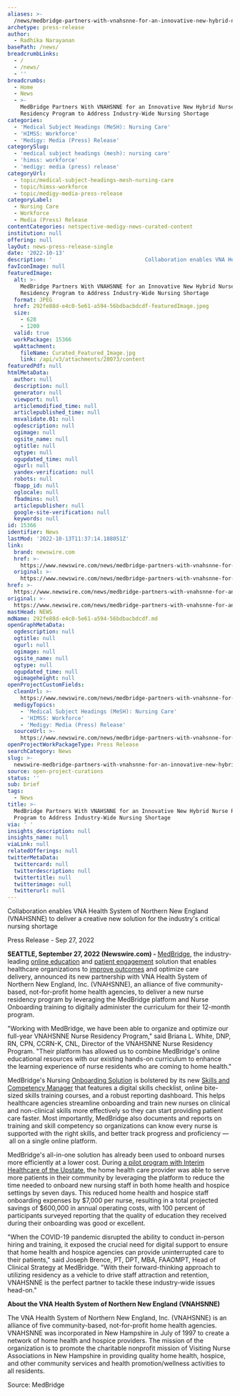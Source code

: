 ```yaml
---
aliases: >-
  /news/medbridge-partners-with-vnahsnne-for-an-innovative-new-hybrid-nurse-residency-program-to-address-industry-wide-nursing-shortage
archetype: press-release
author:
  - Radhika Narayanan
basePath: /news/
breadcrumbLinks:
  - /
  - /news/
  - ''
breadcrumbs:
  - Home
  - News
  - >-
    MedBridge Partners With VNAHSNNE for an Innovative New Hybrid Nurse
    Residency Program to Address Industry-Wide Nursing Shortage
categories:
  - 'Medical Subject Headings (MeSH): Nursing Care'
  - 'HIMSS: Workforce'
  - 'Medigy: Media (Press) Release'
categorySlug:
  - 'medical subject headings (mesh): nursing care'
  - 'himss: workforce'
  - 'medigy: media (press) release'
categoryUrl:
  - topic/medical-subject-headings-mesh-nursing-care
  - topic/himss-workforce
  - topic/medigy-media-press-release
categoryLabel:
  - Nursing Care
  - Workforce
  - Media (Press) Release
contentCategories: netspective-medigy-news-curated-content
institution: null
offering: null
layOut: news-press-release-single
date: '2022-10-13'
description: '                             Collaboration enables VNA Health System of Northern New England (VNAHSNNE) to deliver a creative new solution for the industry''s critical nursing shortage                 '
favIconImage: null
featuredImage:
  alt: >-
    MedBridge Partners With VNAHSNNE for an Innovative New Hybrid Nurse
    Residency Program to Address Industry-Wide Nursing Shortage
  format: JPEG
  href: 292fe88d-e4c0-5e61-a594-56bdbacbdcdf-featuredImage.jpeg
  size:
    - 628
    - 1200
  valid: true
  workPackage: 15366
  wpAttachment:
    fileName: Curated_Featured_Image.jpg
    link: /api/v3/attachments/28073/content
featuredPdf: null
htmlMetaData:
  author: null
  description: null
  generator: null
  viewport: null
  articlemodified_time: null
  articlepublished_time: null
  msvalidate.01: null
  ogdescription: null
  ogimage: null
  ogsite_name: null
  ogtitle: null
  ogtype: null
  ogupdated_time: null
  ogurl: null
  yandex-verification: null
  robots: null
  fbapp_id: null
  oglocale: null
  fbadmins: null
  articlepublisher: null
  google-site-verification: null
  keywords: null
id: 15366
identifier: News
lastMod: '2022-10-13T11:37:14.188051Z'
link:
  brand: newswire.com
  href: >-
    https://www.newswire.com/news/medbridge-partners-with-vnahsnne-for-an-innovative-new-hybrid-nurse-21827720
  original: >-
    https://www.newswire.com/news/medbridge-partners-with-vnahsnne-for-an-innovative-new-hybrid-nurse-21827720
href: >-
  https://www.newswire.com/news/medbridge-partners-with-vnahsnne-for-an-innovative-new-hybrid-nurse-21827720
original: >-
  https://www.newswire.com/news/medbridge-partners-with-vnahsnne-for-an-innovative-new-hybrid-nurse-21827720
mastHead: NEWS
mdName: 292fe88d-e4c0-5e61-a594-56bdbacbdcdf.md
openGraphMetaData:
  ogdescription: null
  ogtitle: null
  ogurl: null
  ogimage: null
  ogsite_name: null
  ogtype: null
  ogupdated_time: null
  ogimageheight: null
openProjectCustomFields:
  cleanUrl: >-
    https://www.newswire.com/news/medbridge-partners-with-vnahsnne-for-an-innovative-new-hybrid-nurse-21827720
  medigyTopics:
    - 'Medical Subject Headings (MeSH): Nursing Care'
    - 'HIMSS: Workforce'
    - 'Medigy: Media (Press) Release'
  sourceUrl: >-
    https://www.newswire.com/news/medbridge-partners-with-vnahsnne-for-an-innovative-new-hybrid-nurse-21827720
openProjectWorkPackageType: Press Release
searchCategory: News
slug: >-
  newswire-medbridge-partners-with-vnahsnne-for-an-innovative-new-hybrid-nurse-residency-program-to-address-industry-wide-nursing-shortage
source: open-project-curations
status: ''
sub: brief
tags:
  - News
title: >-
  MedBridge Partners With VNAHSNNE for an Innovative New Hybrid Nurse Residency
  Program to Address Industry-Wide Nursing Shortage
via: ' '
insights_description: null
insights_name: null
viaLink: null
relatedOfferings: null
twitterMetaData:
  twittercard: null
  twitterdescription: null
  twittertitle: null
  twitterimage: null
  twitterurl: null
---
```

<div id="readability-page-1" class="page"><p>                             Collaboration enables VNA Health System of Northern New England (VNAHSNNE) to deliver a creative new solution for the industry's critical nursing shortage                        </p><div>                         <p><span>Press Release</span>     <span>-</span>         <span>                                                     Sep 27, 2022                        </span> </p>                    </div><div itemprop="articleBody">                          <p>    <strong>         SEATTLE, September 27, 2022 (Newswire.com)         -     </strong><a href="https://stats.newswire.com/x/html?final=aHR0cHM6Ly93d3cubWVkYnJpZGdlZWR1Y2F0aW9uLmNvbS8_dXRtX3NvdXJjZT1uZXdzd2lyZSZ1dG1fbWVkaXVtPXJlZmVycmFsJnV0bV9jYW1wYWlnbj1WTkFIU05ORQ&amp;hit%2Csum=WyIzbzRjZnEiLCIzbzRjZnIiLCIzbzRjZnMiXQ" target="_blank">MedBridge</a>, the industry-leading&nbsp;<a href="https://stats.newswire.com/x/html?final=aHR0cHM6Ly93d3cubWVkYnJpZGdlZWR1Y2F0aW9uLmNvbS9lbnRlcnByaXNlL2NvbnRpbnVpbmctZWR1Y2F0aW9uLz91dG1fc291cmNlPW5ld3N3aXJlJnV0bV9tZWRpdW09cmVmZXJyYWwmdXRtX2NhbXBhaWduPVZOQUhTTk5F&amp;hit%2Csum=WyIzbzRjZnQiLCIzbzRjZnUiLCIzbzRjZnMiXQ" target="_blank">online education</a> and&nbsp;<a href="https://stats.newswire.com/x/html?final=aHR0cHM6Ly93d3cubWVkYnJpZGdlZWR1Y2F0aW9uLmNvbS9lbnRlcnByaXNlL2hvbWUtaGVhbHRoLWNhcmUvcGF0aWVudC1lbmdhZ2VtZW50Lz91dG1fc291cmNlPW5ld3N3aXJlJnV0bV9tZWRpdW09cmVmZXJyYWwmdXRtX2NhbXBhaWduPVZOQUhTTk5F&amp;hit%2Csum=WyIzbzRjZnYiLCIzbzRjZnciLCIzbzRjZnMiXQ" target="_blank">patient engagement</a> solution that enables healthcare organizations to&nbsp;<a href="https://stats.newswire.com/x/html?final=aHR0cHM6Ly93d3cubWVkYnJpZGdlZWR1Y2F0aW9uLmNvbS9lbnRlcnByaXNlL2hvbWUtaGVhbHRoLWNhcmUvcXVhbGl0eS8_dXRtX3NvdXJjZT1uZXdzd2lyZSZ1dG1fbWVkaXVtPXJlZmVycmFsJnV0bV9jYW1wYWlnbj1WTkFIU05ORQ&amp;hit%2Csum=WyIzbzRjZngiLCIzbzRjZnkiLCIzbzRjZnMiXQ" target="_blank">improve outcomes</a> and optimize care delivery,<strong>&nbsp;</strong>announced its new partnership with VNA Health System of Northern New England, Inc. (VNAHSNNE), an alliance of five community-based, not-for-profit home health agencies, to deliver a new nurse residency program by leveraging the MedBridge platform and Nurse Onboarding training to digitally administer the curriculum for their 12-month program.</p> <p>"Working with MedBridge, we have been able to organize and optimize our full-year VNAHSNNE Nurse Residency Program," said Briana L. White, DNP, RN, CPN, CCRN-K, CNL, Director of the VNAHSNNE Nurse Residency Program. "Their platform has allowed us to combine MedBridge's online educational resources with our existing hands-on curriculum to enhance the learning experience of nurse residents&nbsp;who are coming to home health."</p> <p>MedBridge's Nursing&nbsp;<a href="https://stats.newswire.com/x/html?final=aHR0cHM6Ly93d3cubWVkYnJpZGdlZWR1Y2F0aW9uLmNvbS9lbnRlcnByaXNlL2hvbWUtaGVhbHRoLWNhcmUvc29sdXRpb25zL29uYm9hcmRpbmcvP3V0bV9zb3VyY2U9bmV3c3dpcmUmdXRtX21lZGl1bT1yZWZlcnJhbCZ1dG1fY2FtcGFpZ249Vk5BSFNOTkU&amp;hit%2Csum=WyIzbzRjZnoiLCIzbzRjZzAiLCIzbzRjZnMiXQ" target="_blank">Onboarding Solution</a> is bolstered by its new&nbsp;<a href="https://stats.newswire.com/x/html?final=aHR0cHM6Ly93d3cubWVkYnJpZGdlZWR1Y2F0aW9uLmNvbS9lbnRlcnByaXNlL3NraWxscy1jb21wZXRlbmN5LW1hbmFnZXIvP3V0bV9zb3VyY2U9bmV3c3dpcmUmdXRtX21lZGl1bT1yZWZlcnJhbCZ1dG1fY2FtcGFpZ249Vk5BSFNOTkU&amp;hit%2Csum=WyIzbzRjZzEiLCIzbzRjZzIiLCIzbzRjZnMiXQ" target="_blank">Skills and Competency Manager</a> that features a digital skills checklist, online bite-sized skills training courses, and a robust reporting dashboard. This helps healthcare agencies streamline onboarding and train new nurses on clinical and non-clinical skills more effectively so they can start providing patient care faster. Most importantly, MedBridge also documents and reports on training and skill competency so organizations can know every nurse is supported with the right skills, and better track progress and proficiency — &nbsp;all on a single online platform.</p> <p>MedBridge's all-in-one solution has already been used to onboard nurses more efficiently at a lower cost. During&nbsp;<a href="https://stats.newswire.com/x/html?final=aHR0cHM6Ly93d3cubWVkYnJpZGdlZWR1Y2F0aW9uLmNvbS9lbnRlcnByaXNlL2N1c3RvbWVyLXN0b3JpZXMvaW50ZXJpbS1oZWFsdGhjYXJlLz91dG1fc291cmNlPW5ld3N3aXJlJnV0bV9tZWRpdW09cmVmZXJyYWwmdXRtX2NhbXBhaWduPVZOQUhTTk5F&amp;hit%2Csum=WyIzbzRjZzMiLCIzbzRjZzQiLCIzbzRjZnMiXQ" target="_blank">a pilot program with Interim Healthcare of the Upstate</a>, the home health care provider was able to serve more patients in their community by leveraging the platform to reduce the time needed to onboard new nursing staff in both home health and hospice settings by seven days. This reduced home health and hospice staff onboarding expenses by $7,000 per nurse, resulting in a total projected savings of $600,000 in annual operating costs, with 100 percent of participants surveyed reporting that the quality of education they received during their onboarding was good or excellent.</p> <p>"When the COVID-19 pandemic disrupted the ability to conduct in-person hiring and training, it exposed the crucial need for digital support to ensure that home health and hospice agencies can provide uninterrupted care to their patients," said Joseph Brence, PT, DPT, MBA, FAAOMPT, Head of Clinical Strategy at MedBridge. "With their forward-thinking approach to utilizing residency as a vehicle to drive staff attraction and retention, VNAHSNNE is the perfect partner to tackle these industry-wide issues head-on."</p> <p><strong>About the VNA Health System of Northern New England (VNAHSNNE)</strong></p> <p>The VNA Health System of Northern New England, Inc. (VNAHSNNE) is an alliance of five community-based, not-for-profit home health agencies. VNAHSNNE was incorporated in New Hampshire in July of 1997 to create a network of home health and hospice providers. The mission of the organization is to promote the charitable nonprofit mission of Visiting Nurse Associations in New Hampshire in providing quality home health, hospice, and other community services and health promotion/wellness activities to all residents.</p>                                                                               <p>Source: MedBridge</p>                                              </div></div>